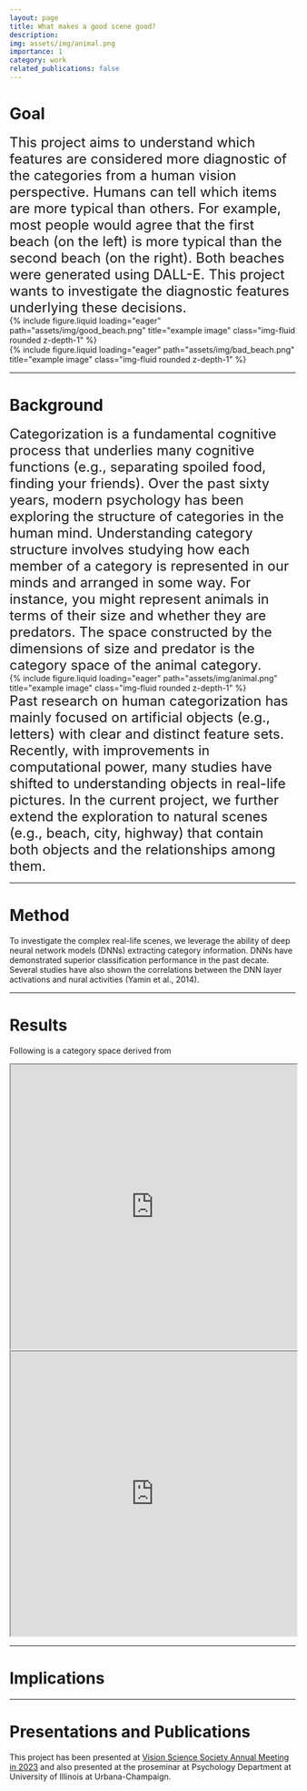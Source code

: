 ```yaml
---
layout: page
title: What makes a good scene good?
description:
img: assets/img/animal.png
importance: 1
category: work
related_publications: false
---
```


# Goal

<span style="font-size:24px">
This project aims to understand which features are considered more diagnostic of the categories from a human vision perspective. Humans can tell which items are more typical than others. For example, most people would agree that the first beach (on the left) is more typical than the second beach (on the right). Both beaches were generated using DALL-E. This project wants to investigate the diagnostic features underlying these decisions.
</span>
<div class="row">
    <div class="col-sm mt-3 mt-md-0">
        {% include figure.liquid loading="eager" path="assets/img/good_beach.png" title="example image" class="img-fluid rounded z-depth-1" %}
    </div>
    <div class="col-sm mt-3 mt-md-0">
        {% include figure.liquid loading="eager" path="assets/img/bad_beach.png" title="example image" class="img-fluid rounded z-depth-1" %}
    </div>
</div>

<hr style="height:2px;background:grey">

# Background

<span style="font-size:24px">
Categorization is a fundamental cognitive process that underlies many cognitive functions (e.g., separating spoiled food, finding your friends). Over the past sixty years, modern psychology has been exploring the structure of categories in the human mind. Understanding category structure involves studying how each member of a category is represented in our minds and arranged in some way. For instance, you might represent animals in terms of their size and whether they are predators. The space constructed by the dimensions of size and predator is the category space of the animal category.
</span>
<div class="row">
    <div class="col-sm mt-3 mt-md-0">
        {% include figure.liquid loading="eager" path="assets/img/animal.png" title="example image" class="img-fluid rounded z-depth-1" %}
    </div>
</div>

<span style="font-size:24px">
Past research on human categorization has mainly focused on artificial objects (e.g., letters) with clear and distinct feature sets. Recently, with improvements in computational power, many studies have shifted to understanding objects in real-life pictures. In the current project, we further extend the exploration to natural scenes (e.g., beach, city, highway) that contain both objects and the relationships among them.
</span>

<hr style="height:2px;background:grey">

# Method
To investigate the complex real-life scenes, we leverage the ability of deep neural network models (DNNs) extracting category information. DNNs have demonstrated superior classification performance in the past decate. Several studies have also shown the correlations between the DNN layer activations and nural activities (Yamin et al., 2014). 



<hr style="height:2px;background:grey">

# Results
Following is a category space derived from 
<iframe
  src="https://beckaplab.web.illinois.edu/PL_data/Same-different.html"
  style="width:100%; height:500px;"
></iframe>

<iframe
  src="https://beckaplab.web.illinois.edu/PL_data/placenet_cluster.html"
  style="width:100%; height:500px;"
></iframe>


<hr style="height:2px;background:grey">

# Implications




<hr style="height:2px;background:grey">

# Presentations and Publications
This project has been presented at [Vision Science Society Annual Meeting in 2023](https://jov.arvojournals.org/article.aspx?articleid=2791846) and also presented at the proseminar at Psychology Department at University of Illinois at Urbana-Champaign.


